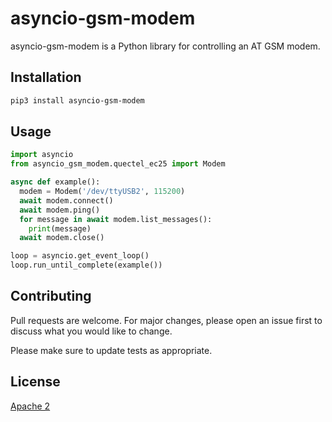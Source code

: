 # asyncio-gsm-modem

asyncio-gsm-modem is a Python library for controlling an AT GSM modem.

## Installation

```bash
pip3 install asyncio-gsm-modem
```

## Usage

```python
import asyncio
from asyncio_gsm_modem.quectel_ec25 import Modem

async def example():
  modem = Modem('/dev/ttyUSB2', 115200)
  await modem.connect()
  await modem.ping()
  for message in await modem.list_messages():
    print(message)
  await modem.close()

loop = asyncio.get_event_loop()
loop.run_until_complete(example())

```

## Contributing
Pull requests are welcome. For major changes, please open an issue first to discuss what you would like to change.

Please make sure to update tests as appropriate.

## License
[Apache 2](https://choosealicense.com/licenses/apache-2.0/)
